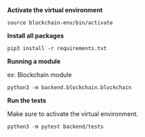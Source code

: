 **Activate the virtual environment**

```
source blockchain-env/bin/activate
```

**Install all packages**
```
pip3 install -r requirements.txt
```


**Running a module**

ex: Blockchain module

```
python3 -m backend.blockchain.blockchain
```

**Run the tests**

Make sure to activate the virtual environment.

```
python3 -m pytest backend/tests
```